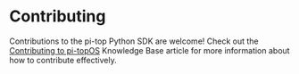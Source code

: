 # Contributing

Contributions to the pi-top Python SDK are welcome!
Check out the [Contributing to pi-topOS]((http://knowledgebase.pi-top.com/knowledge/contributing-to-pi-top-os)) Knowledge Base article for more information about how to contribute effectively.
